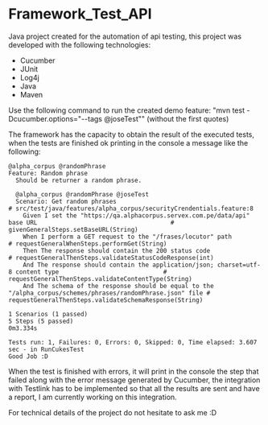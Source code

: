 # Framework_Test_API

Java project created for the automation of api testing, this project was developed with the following technologies:
 - Cucumber
 - JUnit
 - Log4j
 - Java
 - Maven
 
Use the following command to run the created demo feature: "mvn test -Dcucumber.options="--tags @joseTest"" (without the first quotes)

The framework has the capacity to obtain the result of the executed tests, when the tests are finished ok printing in the console a message like the following:

```
@alpha_corpus @randomPhrase
Feature: Random phrase
  Should be returner a random phrase.

  @alpha_corpus @randomPhrase @joseTest
  Scenario: Get random phrases                                                                                   # src/test/java/features/alpha_corpus/securityCrendentials.feature:8
    Given I set the "https://qa.alphacorpus.servex.com.pe/data/api" base URL                                     # givenGeneralSteps.setBaseURL(String)
    When I perform a GET request to the "/frases/locutor" path                                                   # requestGeneralWhenSteps.performGet(String)
    Then The response should contain the 200 status code                                                         # requestGeneralThenSteps.validateStatusCodeResponse(int)
    And The response should contain the application/json; charset=utf-8 content type                             # requestGeneralThenSteps.validateContentType(String)
    And The schema of the response should be equal to the "/alpha_corpus/schemes/phrases/randomPhrase.json" file # requestGeneralThenSteps.validateSchemaResponse(String)

1 Scenarios (1 passed)
5 Steps (5 passed)
0m3.334s

Tests run: 1, Failures: 0, Errors: 0, Skipped: 0, Time elapsed: 3.607 sec - in RunCukesTest
Good Job :D
```

When the test is finished with errors, it will print in the console the step that failed along with the error message generated by Cucumber, the integration with Testlink has to be implemented so that all the results are sent and have a report, I am currently working on this integration.

For technical details of the project do not hesitate to ask me :D
